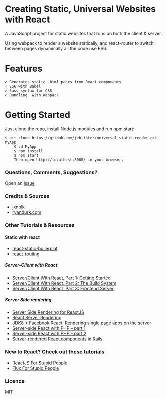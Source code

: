 # Creating Static, Universal Websites with React

A JavaScript project for static websites that runs on both the client & server.

Using webpack to render a website statically, and react-router to switch between pages dynamically all the code use ES6.

# Features
    ✓ Generates static .html pages from React components
    ✓ ES6 with Babel
    ✓ Sass syntax for CSS
    ✓ Bundling  with Webpack

# Getting Started

Just clone the repo, install Node.js modules and run npm start:
```
$ git clone https://github.com/jeblister/universal-static-render.git MyApp
    $ cd MyApp
    $ npm install
    $ npm start
    Then open http://localhost:8080/ in your browser.
```
### Questions, Comments, Suggestions?
Open an [Issue](https://github.com/jeblister/universal-static-render/issues)
### Credits & Sources
- [jxnblk](http://jxnblk.com/writing/posts/static-site-generation-with-react-and-webpack/)
- [ryandurk.com](http://ryandurk.com/blog/build-a-static-site-webpack-tutorial/)

### Other  Tutorials & Resources
#### Static with react
- [react-static-boilerplat](https://github.com/koistya/react-static-boilerplate)
- [react-routing](https://github.com/kriasoft/react-routing)

##### Server-Client with React

-   [Server/Client With React, Part 1: Getting Started](http://eflorenzano.com/blog/2014/04/09/react-part-1-getting-started/)
-   [Server/Client With React, Part 2: The Build System](http://eflorenzano.com/blog/2014/04/10/react-part-2-build-system/)
-   [Server/Client With React, Part 3: Frontend Server](http://eflorenzano.com/blog/2014/04/11/react-part-3-frontend-server/)

##### Server Side rendering

-   [Server Side Rendering for ReactJS](http://yanns.github.io/blog/2014/03/15/server-side-rendering-for-javascript-reactjs-framework/)
-   [React Server Rendering](https://github.com/mhart/react-server-example)
-   [JDK8 + Facebook React: Rendering single page apps on the server](http://augustl.com/blog/2014/jdk8_react_rendering_on_server/)
-   [Server-side React with PHP – part 1](http://www.phpied.com/server-side-react-with-php/)
-   [Server-side React with PHP – part 2](http://www.phpied.com/server-side-react-with-php-part-2/)
-   [Server-rendered React components in Rails](http://bensmithett.com/server-rendered-react-components-in-rails/)

### New to React? Check out these tutorials

-   [ReactJS For Stupid People](http://blog.andrewray.me/reactjs-for-stupid-people/)
-   [Flux For Stupid People](http://blog.andrewray.me/flux-for-stupid-people/)

### Licence
MIT
